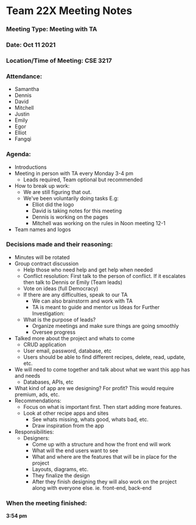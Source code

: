 # Team 22X Meeting Notes

### Meeting Type: Meeting with TA 
### Date: Oct 11 2021
### Location/Time of Meeting: CSE 3217

### Attendance:
- Samantha
- Dennis
- David
- Mitchell
- Justin
- Emily
- Egor
- Elliot
- Fangqi

### Agenda:
- Introductions
- Meeting in person with TA every Monday 3-4 pm
  - Leads required, Team optional but recommended
- How to break up work:
  - We are still figuring that out.
  - We've been voluntarily doing tasks E.g:
      - Elliot did the logo
      - David is taking notes for this meeting
      - Dennis is working on the pages
      - Mitchell was working on the rules in Noon meeting 12-1
- Team names and logos
  
### Decisions made and their reasoning:
- Minutes will be rotated
- Group contract discussion
    - Help those who need help and get help when needed
    - Conflict resolution: First talk to the person of conflict. If it escalates then talk to Dennis or Emily (Team leads)
    - Vote on ideas (full Democracy)
    - If there are any difficulties, speak to our TA
        - We can also brainstorm and work with TA
        - TA is meant to guide and mentor us
Ideas for Further Investigation:
  - What is the purpose of leads?
    - Organize meetings and make sure things are going smoothly
    - Oversee progress
- Talked more about the project and whats to come
    - CRUD application
    - User email, password, database, etc
    - Users should be able to find different recipes, delete, read, update, etc.
- We will need to come together and talk about what we want this app has and needs
    - Databases, APIs, etc
- What kind of app are we designing? For profit? This would require premium, ads, etc.
- Recommendations:
    - Focus on what is important first. Then start adding more features.
    - Look at other recipe apps and sites
        - See whats missing, whats good, whats bad, etc.
        - Draw inspiration from the app
- Responsibilities:
    - Designers:
        - Come up with a structure and how the front end will work
        - What will the end users want to see
        - What and where are the features that will be in place for the project
        - Layouts, diagrams, etc.
        - They finalize the design
        - After they finish designing they will also work on the project along with everyone else. ie. front-end, back-end
### When the meeting finished: 
**3:54 pm**
